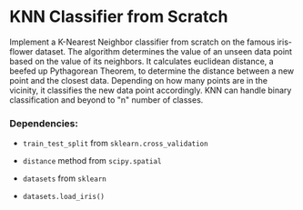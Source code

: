 # KNN Classifier from Scratch

Implement a K-Nearest Neighbor classifier from scratch on the famous iris-flower dataset. The algorithm determines the value of an unseen data point based on the value of its neighbors. It calculates euclidean distance, a beefed up Pythagorean Theorem, to determine the distance between a new point and the closest data. Depending on how many points are in the vicinity, it classifies the new data point accordingly. KNN can handle binary classification and beyond to "n" number of classes.

### Dependencies:

* `train_test_split` from `sklearn.cross_validation`

* `distance` method from `scipy.spatial`

* `datasets` from `sklearn`

* `datasets.load_iris()`